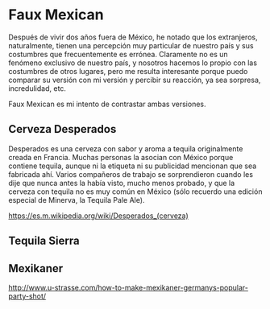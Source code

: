 # Faux Mexican

Después de vivir dos años fuera de México, he notado que los extranjeros, naturalmente, tienen una percepción muy particular de nuestro país y sus
costumbres que frecuentemente es errónea. Claramente no es un fenómeno exclusivo de nuestro país, y nosotros hacemos lo propio
con las costumbres de otros lugares, pero me resulta interesante porque puedo comparar su versión con mi versión y percibir
su reacción, ya sea sorpresa, incredulidad, etc.

Faux Mexican es mi intento de contrastar ambas versiones.

## Cerveza Desperados

Desperados es una cerveza con sabor y aroma a tequila originalmente creada en Francia. Muchas personas la asocian con México
porque contiene tequila, aunque ni la etiqueta ni su publicidad mencionan que sea fabricada ahí. Varios compañeros de trabajo se
sorprendieron cuando les dije que nunca antes la había visto, mucho menos probado, y que la cerveza con tequila no es
muy común en México (sólo recuerdo una edición especial de Minerva, la Tequila Pale Ale).

https://es.m.wikipedia.org/wiki/Desperados_(cerveza)

## Tequila Sierra

## Mexikaner

http://www.u-strasse.com/how-to-make-mexikaner-germanys-popular-party-shot/
